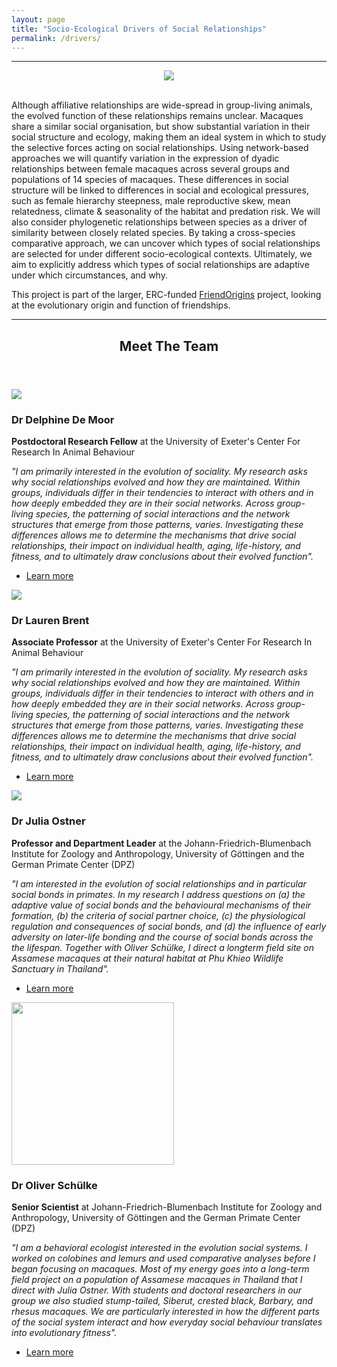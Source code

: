 ```yaml
---
layout: page
title: "Socio-Ecological Drivers of Social Relationships"
permalink: /drivers/
---
```

***

<div style="text-align:center"><img class="image center" src="/assets/images/macaques_trio.png"/></div><br/>

<p>Although affiliative relationships are wide-spread in group-living animals, the evolved function of these relationships remains unclear. Macaques share a similar social organisation, but show substantial variation in their social structure and ecology, making them an ideal system in which to study the selective forces acting on social relationships. Using network-based approaches we will quantify variation in the expression of dyadic relationships between female macaques across several groups and populations of 14 species of macaques. These differences in social structure will be linked to differences in social and ecological pressures, such as female hierarchy steepness, male reproductive skew, mean relatedness, climate & seasonality of the habitat and predation risk. We will also consider phylogenetic relationships between species as a driver of similarity between closely related species. By taking a cross-species comparative approach, we can uncover which types of social relationships are selected for under different socio-ecological contexts. Ultimately, we aim to explicitly address which types of social relationships are adaptive under which circumstances, and why.
	
This project is part of the larger, ERC-funded  <a href="https://www.friendorigins.com/what-is-friendorigins.html">FriendOrigins</a> project, looking at the evolutionary origin and function of friendships.</p>

***


<header class="major">
	<h2>Meet The Team</h2>
</header>

<div class="team">
	<span class="image left"><img src="/assets/images/writing protocols.jpg"/></span> 
	<h3>Dr Delphine De Moor</h3>
	<p><strong>Postdoctoral Research Fellow</strong> at the University of Exeter's Center For Research In Animal Behaviour</p>
	<p><em>"I am primarily interested in the evolution of sociality. My research asks why social relationships evolved and how they are maintained. Within groups, individuals differ in their tendencies to interact with others and in how deeply embedded they are in their social networks. Across group-living species, the patterning of social interactions and the network structures that emerge from those patterns, varies. Investigating these differences allows me to determine the mechanisms that drive social relationships, their impact on individual health, aging, life-history, and fitness, and to ultimately draw conclusions about their evolved function".</em></p>
	<ul class="actions">
		<li><a href="https://delphinedemoor.weebly.com/" class="button">Learn more</a></li>
	</ul>
</div>

<div class="team">
	<span class="image left"><img src="/assets/images/me 88i.jpg"/></span>
	<h3>Dr Lauren Brent</h3>
	<p><strong>Associate Professor</strong> at the University of Exeter's Center For Research In Animal Behaviour</p>
	<p><em>"I am primarily interested in the evolution of sociality. My research asks why social relationships evolved and how they are maintained. Within groups, individuals differ in their tendencies to interact with others and in how deeply embedded they are in their social networks. Across group-living species, the patterning of social interactions and the network structures that emerge from those patterns, varies. Investigating these differences allows me to determine the mechanisms that drive social relationships, their impact on individual health, aging, life-history, and fitness, and to ultimately draw conclusions about their evolved function".</em></p>
	<ul class="actions">
		<li><a href="http://www.laurenbrent.com/" class="button">Learn more</a></li>
	</ul>
</div>

<div class="team">
	<div class="image left"><img src="/assets/images/julia ostner.jpg"/></div>
	<h3>Dr Julia Ostner</h3>
	<p><strong>Professor and Department Leader</strong> at the Johann-Friedrich-Blumenbach Institute for Zoology and Anthropology, University of Göttingen and the German Primate Center (DPZ)</p>
	<p><em>"I am interested in the evolution of social relationships and in particular social bonds in primates. In my research I address questions on (a) the adaptive value of social bonds and the behavioural mechanisms of their formation, (b) the criteria of social partner choice, (c) the physiological regulation and consequences of social bonds, and (d) the influence of early adversity on later-life bonding and the course of social bonds across the the lifespan. Together with Oliver Schülke, I direct a longterm field site on Assamese macaques at their natural habitat at Phu Khieo Wildlife Sanctuary in Thailand".</em></p>
	<ul class="actions">
		<li><a href="https://www.uni-goettingen.de/de/164051.html" class="button">Learn more</a></li>
	</ul>
</div>

<div class="team">
	<span class="image left"><img src="/assets/images/oliver.jpg", height = "260px"/></span>
	<h3>Dr Oliver Schülke</h3>
	<p><strong>Senior Scientist</strong> at Johann-Friedrich-Blumenbach Institute for Zoology and Anthropology, University of Göttingen and the German Primate Center (DPZ)</p>
	<p><em>"I am a behavioral ecologist interested in the evolution social systems. I worked on colobines and lemurs and used comparative analyses before I began focusing on macaques. Most of my energy goes into a long-term field project on a population of Assamese macaques in Thailand that I direct with Julia Ostner. With students and doctoral researchers in our group we also studied stump-tailed, Siberut, crested black, Barbary, and rhesus macaques. We are particularly interested in how the different parts of the social system interact and how everyday social behaviour translates into evolutionary fitness".</em></p>
	<ul class="actions">
		<li><a href="https://www.uni-goettingen.de/de/pd+dr.+oliver+sch%c3%bclke/506891.html" class="button">Learn more</a></li>
	</ul>
</div>

